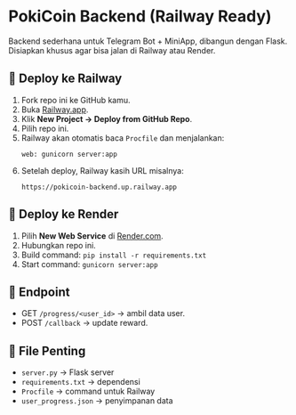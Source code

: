 # PokiCoin Backend (Railway Ready)

Backend sederhana untuk Telegram Bot + MiniApp, dibangun dengan Flask.  
Disiapkan khusus agar bisa jalan di Railway atau Render.

## 🚀 Deploy ke Railway
1. Fork repo ini ke GitHub kamu.
2. Buka [Railway.app](https://railway.app/).
3. Klik **New Project → Deploy from GitHub Repo**.
4. Pilih repo ini.
5. Railway akan otomatis baca `Procfile` dan menjalankan:
   ```
   web: gunicorn server:app
   ```
6. Setelah deploy, Railway kasih URL misalnya:
   ```
   https://pokicoin-backend.up.railway.app
   ```

## 🚀 Deploy ke Render
1. Pilih **New Web Service** di [Render.com](https://render.com/).
2. Hubungkan repo ini.
3. Build command: `pip install -r requirements.txt`
4. Start command: `gunicorn server:app`

## 📡 Endpoint
- GET `/progress/<user_id>` → ambil data user.
- POST `/callback` → update reward.

## 📂 File Penting
- `server.py` → Flask server
- `requirements.txt` → dependensi
- `Procfile` → command untuk Railway
- `user_progress.json` → penyimpanan data
